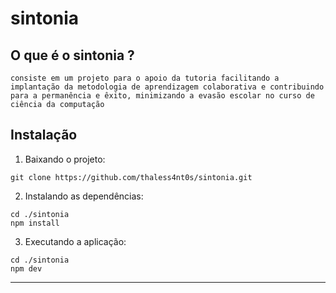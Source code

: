 # sintonia

## O que é o sintonia ?

```consiste em um projeto para o apoio da tutoria facilitando a implantação da metodologia de aprendizagem colaborativa e contribuindo para a permanência e êxito, minimizando a evasão escolar no curso de ciência da computação```

## Instalação

1. Baixando o projeto:

```
git clone https://github.com/thaless4nt0s/sintonia.git
```

2. Instalando as dependências:

``` 
cd ./sintonia
npm install
```

3. Executando a aplicação:

```
cd ./sintonia
npm dev
```
---